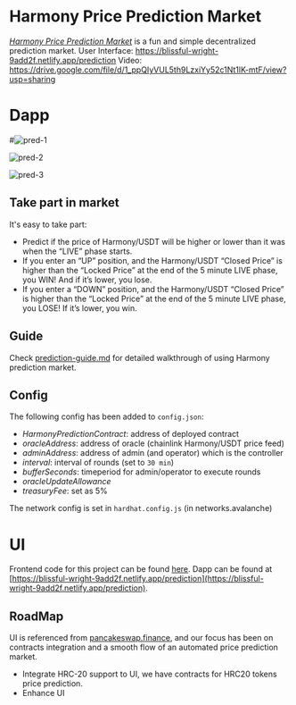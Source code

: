 
# Harmony Price Prediction Market

[*Harmony Price Prediction Market*](https://blissful-wright-9add2f.netlify.app/prediction) is a fun and simple decentralized prediction market.
User Interface: https://blissful-wright-9add2f.netlify.app/prediction
Video: https://drive.google.com/file/d/1_ppQIyVUL5th9LzxiYy52c1Nt1lK-mtF/view?usp=sharing

# Dapp

#![pred-1](https://user-images.githubusercontent.com/26249903/135519747-54f5df89-2192-42af-b065-45f0f09f0ec6.png)

![pred-2](https://user-images.githubusercontent.com/26249903/135519769-11882e79-653e-4c40-a1ff-f48bc0573768.png)

![pred-3](https://user-images.githubusercontent.com/26249903/135519778-c6190b46-de52-4f09-bbff-184f4cc26bbd.png)


## Take part in market

It's easy to take part:

* Predict if the price of Harmony/USDT will be higher or lower than it was when the “LIVE” phase starts.
* If you enter an “UP” position, and the Harmony/USDT “Closed Price” is higher than the “Locked Price” at the end of the 5 minute LIVE phase, you WIN! And if it’s lower, you lose.
* If you enter a “DOWN” position, and the Harmony/USDT “Closed Price” is higher than the “Locked Price” at the end of the 5 minute LIVE phase, you LOSE! If it’s lower, you win.

## Guide

Check [prediction-guide.md](./prediction-guide.md) for detailed walkthrough of using Harmony prediction market.

## Config

The following config has been added to `config.json`:
* *HarmonyPredictionContract*: address of deployed contract
* *oracleAddress*: address of oracle (chainlink Harmony/USDT price feed)
* *adminAddress*: address of admin (and operator) which is the controller
* *interval*: interval of rounds (set to `30 min`)
* *bufferSeconds*: timeperiod for admin/operator to execute rounds
* *oracleUpdateAllowance*
* *treasuryFee*: set as 5%

The network config is set in `hardhat.config.js` (in networks.avalanche)

# UI

Frontend code for this project can be found [here](https://github.com/amityadav0/Prediction-market-ui/tree/harmony).
Dapp can be found at [https://blissful-wright-9add2f.netlify.app/prediction](https://blissful-wright-9add2f.netlify.app/prediction).

## RoadMap

UI is referenced from [pancakeswap.finance](https://pancakeswap.finance/), and our focus has been on contracts integration and a smooth flow of an automated price prediction market.

- Integrate HRC-20 support to UI, we have contracts for HRC20 tokens price prediction.
- Enhance UI
